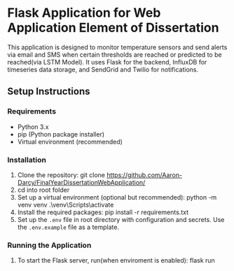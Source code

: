 # Flask Application for Web Application Element of Dissertation

This application is designed to monitor temperature sensors and send alerts via email and SMS when certain thresholds are reached or predicted to be reached(via LSTM Model). It uses Flask for the backend, InfluxDB for timeseries data storage, and SendGrid and Twilio for notifications.

## Setup Instructions

### Requirements

- Python 3.x
- pip (Python package installer)
- Virtual environment (recommended)

### Installation

1. Clone the repository:
   git clone https://github.com/Aaron-Darcy/FinalYearDissertationWebApplication/
2. cd into root folder
3. Set up a virtual environment (optional but recommended):
   python -m venv venv
   .\venv\Scripts\activate
4. Install the required packages:
   pip install -r requirements.txt
5. Set up the `.env` file in root directory with configuration and secrets. Use the `.env.example` file as a template.

### Running the Application

1. To start the Flask server, run(when enviroment is enabled):
   flask run

